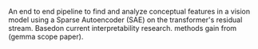 An end to end pipeline to find and analyze conceptual features in a vision model using a Sparse Autoencoder (SAE) on the transformer's residual stream. Basedon current interpretability research. methods gain from (gemma scope paper).